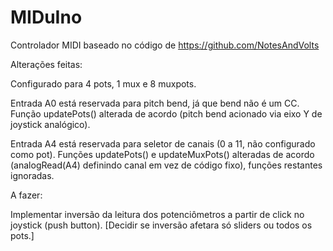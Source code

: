 # MIDuIno

Controlador MIDI baseado no código de https://github.com/NotesAndVolts

Alterações feitas:

Configurado para 4 pots, 1 mux e 8 muxpots.

Entrada A0 está reservada para pitch bend, já que bend não é um CC. Função updatePots() alterada de acordo (pitch bend acionado via eixo Y de joystick analógico).

Entrada A4 está reservada para seletor de canais (0 a 11, não configurado como pot). Funções updatePots() e updateMuxPots() alteradas de acordo (analogRead(A4) definindo canal em vez de código fixo), funções restantes ignoradas.


A fazer:

Implementar inversão da leitura dos potenciômetros a partir de click no joystick (push button). [Decidir se inversão afetara só sliders ou todos os pots.]

